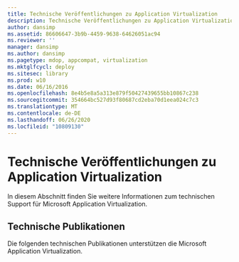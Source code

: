 ```yaml
---
title: Technische Veröffentlichungen zu Application Virtualization
description: Technische Veröffentlichungen zu Application Virtualization
author: dansimp
ms.assetid: 86606647-3b9b-4459-9638-64626051ac94
ms.reviewer: ''
manager: dansimp
ms.author: dansimp
ms.pagetype: mdop, appcompat, virtualization
ms.mktglfcycl: deploy
ms.sitesec: library
ms.prod: w10
ms.date: 06/16/2016
ms.openlocfilehash: 8e4b5e8a5a313e879f50427439655bb10867c238
ms.sourcegitcommit: 354664bc527d93f80687cd2eba70d1eea024c7c3
ms.translationtype: MT
ms.contentlocale: de-DE
ms.lasthandoff: 06/26/2020
ms.locfileid: "10809130"
---
```

# Technische Veröffentlichungen zu Application Virtualization


In diesem Abschnitt finden Sie weitere Informationen zum technischen Support für Microsoft Application Virtualization.

## Technische Publikationen


Die folgenden technischen Publikationen unterstützen die Microsoft Application Virtualization.

 

 





